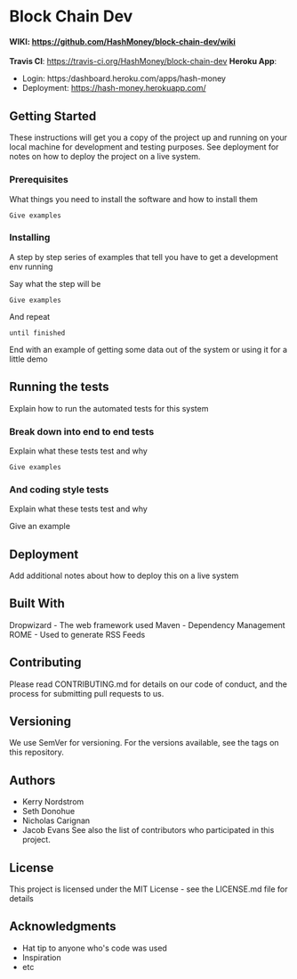 # Block Chain Dev
<!-- One Paragraph of project description goes here -->

#### WIKI: https://github.com/HashMoney/block-chain-dev/wiki

**Travis CI**: https://travis-ci.org/HashMoney/block-chain-dev
**Heroku App**:
- Login: https:/dashboard.heroku.com/apps/hash-money
- Deployment: https://hash-money.herokuapp.com/


## Getting Started
These instructions will get you a copy of the project up and running on your local machine for development and testing purposes. See deployment for notes on how to deploy the project on a live system.

### Prerequisites
What things you need to install the software and how to install them

```
Give examples
```

### Installing
A step by step series of examples that tell you have to get a development env running

Say what the step will be

```
Give examples
```
And repeat
```
until finished
```

End with an example of getting some data out of the system or using it for a little demo

## Running the tests
Explain how to run the automated tests for this system

### Break down into end to end tests
Explain what these tests test and why

```
Give examples
```
### And coding style tests
Explain what these tests test and why

Give an example
## Deployment
Add additional notes about how to deploy this on a live system

## Built With
Dropwizard - The web framework used
Maven - Dependency Management
ROME - Used to generate RSS Feeds
## Contributing
Please read CONTRIBUTING.md for details on our code of conduct, and the process for submitting pull requests to us.

## Versioning
We use SemVer for versioning. For the versions available, see the tags on this repository.

## Authors
- Kerry Nordstrom
- Seth Donohue
- Nicholas Carignan
- Jacob Evans
See also the list of contributors who participated in this project.

## License
This project is licensed under the MIT License - see the LICENSE.md file for details

## Acknowledgments
- Hat tip to anyone who's code was used
- Inspiration
- etc